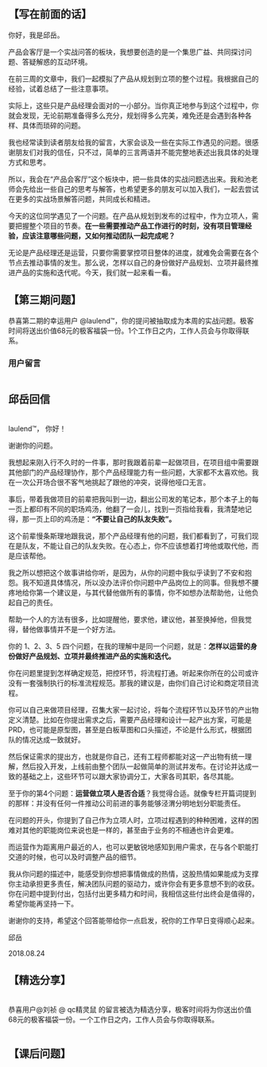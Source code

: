 <h2>【写在前面的话】</h2>
<p>你好，我是邱岳。</p>
<p><span class="orange">产品会客厅是一个实战问答的板块，我想要创造的是一个集思广益、共同探讨问题、答疑解惑的互动环境。</span></p>
<p>在前三周的文章中，我们一起模拟了产品从规划到立项的整个过程。我根据自己的经验，试着总结了一些注意事项。</p>
<p>实际上，这些只是产品经理会面对的一小部分。当你真正地参与到这个过程中，你就会发现，无论前期准备得多么充分，规划得多么完美，难免还是会遇到各种各样、具体而琐碎的问题。</p>
<p>我也经常读到读者朋友给我的留言，大家会谈及一些在实际工作遇见的问题。很感谢朋友们对我的信任，只不过，简单的三言两语并不能完整地表述出我具体的处理方式和思考。</p>
<p>所以，我会在“产品会客厅”这个板块中，把一些具体的实战问题选出来。我和池老师会先给出一些自己的思考与解答，也希望更多的朋友可以加入我们，一起去尝试在更多的实战场景解答问题，共同成长和精进。</p>
<p>今天的这位同学遇见了一个问题。在产品从规划到发布的过程中，作为立项人，需要把握整个项目的节奏。<strong>在一些需要推动产品工作进行的时刻，没有项目管理经验，应该注意哪些问题，又如何推动团队一起完成呢？</strong></p>
<p>无论是产品经理还是运营，只要你需要掌控项目整体的进度，就难免会需要在各个节点去推动事情的发生。那么说，怎样以自己的身份做好产品规划、立项并最终推进产品的实施和迭代呢。今天，我们就一起来看一看。</p><!-- [[[read_end]]] -->
<h2>【第三期问题】</h2>
<p><span class="orange">恭喜第二期的幸运用户 @laulend™，你的提问被抽取成为本周的实战问题。极客时间将送出价值68元的极客福袋一份。1个工作日之内，工作人员会与你取得联系。</span></p>
<h3>用户留言</h3>
<p><img src="https://static001.geekbang.org/resource/image/4b/60/4bfd33d52f0c6a740daa94a7a316bd60.jpg" alt="" /></p>
<h2>邱岳回信</h2>
<br>
laulend™， 你好！
<p>谢谢你的问题。</p>
<p>我想起来刚入行不久时的一件事，那时我跟着前辈一起做项目，在项目组中需要跟其他部门的产品经理协作，那个产品经理能力有一些问题，大家都不太喜欢他。我在一次公开场合很不客气地挑起了跟他的冲突，说得他哑口无言。</p>
<p>事后，带着我做项目的前辈把我叫到一边，翻出公司发的笔记本，那个本子上的每一页上都印有不同的职场鸡汤，他翻了一会儿，找到一页指给我看，我清楚地记得，那一页上印的鸡汤是：<strong>“不要让自己的队友失败”。</strong></p>
<p>这个前辈慢条斯理地跟我说，那个产品经理有他的问题，我们都看到了，可我们现在是队友，不能让自己的队友失败。在心态上，你不应该想着打垮他或取代他，而是应该帮他。</p>
<p>我之所以想把这个故事讲给你听，是因为，从你的问题中我似乎读到了不安和抱怨。我不知道具体情况，所以没办法评价你问题中产品岗位上的同事。但我想不腰疼地给你第一个建议是，与其代替他做所有的事情，你不如想办法帮助他，让他负起自己的责任。</p>
<p>帮助一个人的方法有很多，比如提醒他，要求他，建议他，甚至换掉他，但我觉得，替他做事情并不是一个好方法。</p>
<p>你的 1、2、3、5 四个问题，在我的理解中是同一个问题，就是：<strong>怎样以运营的身份做好产品规划、立项并最终推进产品的实施和迭代。</strong></p>
<p>你在问题里提到怎样确定规范，把控环节，将流程打通。听起来你所在的公司或许没有一套强制执行的标准流程规范。那我的建议是，由你们自己讨论和商定项目流程。</p>
<p>你可以自己来做项目经理，召集大家一起讨论，将每个流程环节以及环节的产出物定义清楚。比如在你提出需求之后，需要产品经理和设计一起产出方案，可能是 PRD，也可能是原型图，甚至是白板草图和口头描述，不论是什么形式，根据团队的情况达成一致就好。</p>
<p>然后保证需求的提出方，也就是你自己，还有工程师都能对这一产出物有统一理解，然后投入开发，上线前由整个团队一起做简单的测试并发布。在讨论并达成一致的基础之上，这些环节可以跟大家协调分工，大家各司其职，各尽其能。</p>
<p>至于你的第4个问题：<strong>运营做立项人是否合适</strong>？我觉得合适。就像专栏开篇词提到的那样：并没有任何一件推动公司前进的事务能够泾渭分明地划分职能责任。</p>
<p>在问题的开头，你提到了自己作为立项人时，立项过程遇到的种种困难，这样的困难对其他的职能岗位来说也是一样的，甚至由于业务的不相通也许会更难。</p>
<p>而运营作为距离用户最近的人，也可以更敏锐地感知到用户需求，在与各个职能打交道的时候，也可以及时调整产品的细节。</p>
<p>我从你问题的描述中，能感受到你想把事情做成的热情，这股热情如果能成为支撑你主动承担更多责任，解决团队问题的驱动力，或许你会有更多意想不到的收获。你在问题中提到付出，包括付出更多精力和时间，我相信这些付出终会是值得的，希望你能再坚持一下。</p>
<p>谢谢你的支持，希望这个回答能带给你一点启发，祝你的工作早日变得顺心起来。</p>
<p>邱岳</p>
<p>2018.08.24</p>
<h2>【精选分享】</h2>
<br>
<span class="orange">恭喜用户@刘祯 @ qc精灵鼠 的留言被选为精选分享，极客时间将为你送出价值68元的极客福袋一份。一个工作日之内，工作人员会与你取得联系。</span>
<p><img src="https://static001.geekbang.org/resource/image/73/94/7385a2c5c3a52d41cbba01793d4c0294.jpg" alt="" /><br />
<img src="https://static001.geekbang.org/resource/image/ff/f2/ff32e4cc1f6550403f12b526066fc0f2.jpg" alt="" /></p>
<h2>【课后问题】</h2>
<br>
<p><img src="https://static001.geekbang.org/resource/image/ca/66/ca44ece4ebd93c8fcb758140f2cdac66.jpg" alt="" /></p>
